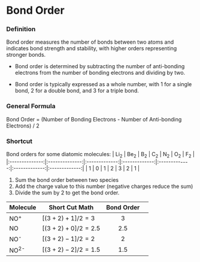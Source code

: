 # Bond Order

### Definition

Bond order measures the number of bonds between two atoms and indicates bond strength and stability, with higher orders representing stronger bonds.

- Bond order is determined by subtracting the number of anti-bonding electrons from the number of bonding electrons and dividing by two.
  
- Bond order is typically expressed as a whole number, with 1 for a single bond, 2 for a double bond, and 3 for a triple bond.

### General Formula

Bond Order = (Number of Bonding Electrons - Number of Anti-bonding Electrons) / 2

### Shortcut

Bond orders for some diatomic molecules:
| Li<sub>2</sub> | Be<sub>2</sub> | B<sub>2</sub> | C<sub>2</sub> | N<sub>2</sub> | O<sub>2</sub> | F<sub>2</sub> |
|:--------------:|:--------------:|:-------------:|:-------------:|:-------------:|:-------------:|:-------------:|
|        1       |        0       |       1       |       2       |       3       |       2       |       1       |

1. Sum the bond order between two species
2. Add the charge value to this number (negative charges reduce the sum)
3. Divide the sum by 2 to get the bond order.

| Molecule        | Short Cut Math            | Bond Order |   |
|-----------------|---------------------------|:----------:|---|
| NO<sup>+</sup>  | $[(3 + 2) + 1] / 2 = 3$   |      3     |   |
| NO              | $[(3 + 2) + 0] / 2 = 2.5$ |     2.5    |   |
| NO<sup>-</sup>  | $[(3 + 2) - 1] / 2 = 2$   |      2     |   |
| NO<sup>2-</sup> | $[(3 + 2) - 2] / 2 = 1.5$ |     1.5    |   |



